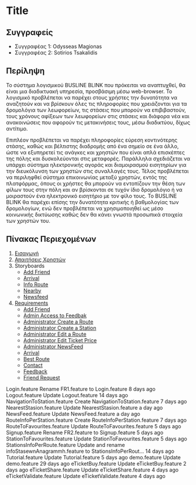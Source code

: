 # Title

## Συγγραφείς

- Συγγραφέας 1: Odysseas Magionas
- Συγγραφέας 2: Sotirios Tsakalidis

## Περίληψη

Το σύστημα λογισμικού BUSLINE BLINK που πρόκειται να αναπτυχθεί, θα είναι μια διαδικτυακή υπηρεσία, προσβάσιμη μέσω web-browser. Το λογισμικό προβλέπεται να παρέχει στους χρήστες την δυνατότητα να αναζητούν και να βρίσκουν όλες τις πληροφορίες που χρειάζονται για τα δρομολόγια των λεωφορείων, τις στάσεις που μπορούν να επιβιβαστούν, τους χρόνους αφίξεων των λεωφορείων στις στάσεις και διάφορα νέα και ανακοινώσεις που αφορούν τις μετακινήσεις τους, μέσω διαδικτύου, δίχως αντίτιμο. 

Επιπλέον προβλέπεται να παρέχει πληροφορίες εύρεση κοντινότερης στάσης, καθώς και βέλτιστης διαδρομής από ένα σημείο σε ένα άλλο, ώστε να εξυπηρετεί τις ανάγκες και χρηστών που είναι απλά επισκέπτες της πόλης και δυσκολεύονται στις μεταφορές. Παράλληλα σχεδιάζεται να υπάρχει σύστημα ηλεκτρονικής αγοράς και διαμοιρασμού εισητηρίων για την διευκόλυνση των χρηστών στις συναλλαγές τους. Τέλος προβλέπεται να περιληφθεί σύστημα επικοινωνίας μεταξύ χρηστών, εντός της πλατφόρμας, όπους οι χρήστες θα μπορούν να εντοπίζουν την θέση των φίλων τους στην πόλη και αν βρίσκονται σε τυχόν ίδιο δρομολόγιο ή να μοιραστούν ένα ηλεκτρονικό εισητήριο με τον φίλο τους. Το BUSLINE BLINK θα παρέχει επίσης την δυνατότητα κριτικής ή βαθμολογίας των δρομολογίων, ενώ δεν προβλέπεται να χρησιμοποιηθεί ως μέσο κοινωνικής δικτύωσης καθώς δεν θα κάνει γνωστά προσωπικά στοιχεία των χρηστών του.  

## Πίνακας Περιεχομένων

1. [Εισαγωγή](https://github.com/sotiristsak/soft-eng-assignment/blob/master/documentation/intro.md)
2. [Απαιτήσεις Χρηστών](https://github.com/sotiristsak/soft-eng-assignment/blob/master/documentation/requirements.md)
3. Storyboards
   * [Add Friend](https://github.com/sotiristsak/soft-eng-assignment/blob/master/documentation/storyboard_add_friend.md)
   * [Arrival](https://github.com/sotiristsak/soft-eng-assignment/blob/master/documentation/storyboard_arrival.md)
   * [Info Route](https://github.com/sotiristsak/soft-eng-assignment/blob/master/documentation/storyboard_info_route.md)
   * [Nearby](https://github.com/sotiristsak/soft-eng-assignment/blob/master/documentation/storyboard_nearby.md)
   * [Newsfeed](https://github.com/sotiristsak/soft-eng-assignment/blob/master/documentation/storyboard_newsfeed.md)
3. [Requirements](https://github.com/sotiristsak/soft-eng-assignment/tree/master/requirements)
   * [Add Friend](https://github.com/sotiristsak/soft-eng-assignment/blob/master/requirements/AddFriend.feature)
   * [Admin Access to Feedbak](https://github.com/sotiristsak/soft-eng-assignment/blob/master/requirements/AdminAccessToFeedBack.feature)
   * [Administrator Create a Route](https://github.com/sotiristsak/soft-eng-assignment/blob/master/requirements/AdminCreateARoute.feature)
   * [Administrator Create a Station](https://github.com/sotiristsak/soft-eng-assignment/blob/master/requirements/AdminCreateAStation.feature)
   * [Administrator Edit a Route](https://github.com/sotiristsak/soft-eng-assignment/blob/master/requirements/AdminEditARoute.feature)
   * [Administrator Edit Ticket Price](https://github.com/sotiristsak/soft-eng-assignment/blob/master/requirements/AdminEditTicketPrice.feature)
   * [Administrator NewsFeed](https://github.com/sotiristsak/soft-eng-assignment/blob/master/requirements/AdminNewsFeed.feature)
   * [Arrival](https://github.com/sotiristsak/soft-eng-assignment/blob/master/requirements/Arrival.feature)
   * [Best Route](https://github.com/sotiristsak/soft-eng-assignment/blob/master/requirements/BestRoute.feature)
   * [Contact](https://github.com/sotiristsak/soft-eng-assignment/blob/master/requirements/Contact.feature)
   * [Feedback](https://github.com/sotiristsak/soft-eng-assignment/blob/master/requirements/Feedback.feature)
   * [Friend Request](https://github.com/sotiristsak/soft-eng-assignment/blob/master/requirements/FriendRequest.feature)
   


Login.feature	Rename FR1.feature to Login.feature	8 days ago
Logout.feature	Update Logout.feature	14 days ago
NavigationToStation.feature	Create NavigationToStation.feature	7 days ago
NearestStasion.feature	Update NearestStasion.feature	a day ago
NewsFeed.feature	Update NewsFeed.feature	a day ago
RouteInfoPerStation.feature	Create RouteInfoPerStation.feature	7 days ago
RouteToFavourites.feature	Update RouteToFavourites.feature	5 days ago
Signup.feature	Rename FR2.feature to Signup.feature	5 days ago
StationToFavourites.feature	Update StationToFavourites.feature	5 days ago
StationsInfoPerRoute.feature	Update and rename infoStasewnAnagrammh.feature to StationsInfoPerRout…	14 days ago
Tutorial.feature	Update Tutorial.feature	5 days ago
demo.feature	Update demo.feature	29 days ago
eTicketBuy.feature	Update eTicketBuy.feature	2 days ago
eTicketShare.feature	Update eTicketShare.feature	4 days ago
eTicketValidate.feature	Update eTicketValidate.feature	4 days ago
